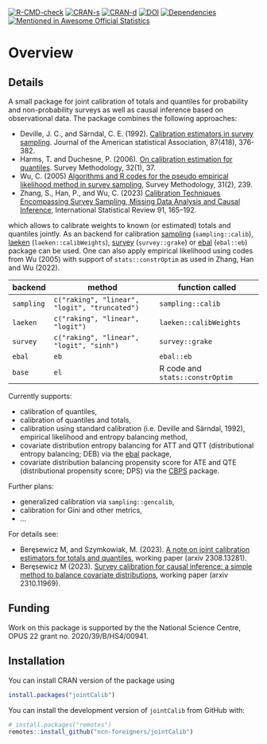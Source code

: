 
<!-- README.md is generated from README.Rmd. Please edit that file -->
<!-- badges: start -->

[![R-CMD-check](https://github.com/ncn-foreigners/jointCalib/actions/workflows/R-CMD-check.yaml/badge.svg)](https://github.com/ncn-foreigners/jointCalib/actions/workflows/R-CMD-check.yaml)
[![CRAN-s](https://www.r-pkg.org/badges/version/jointCalib)](https://CRAN.R-project.org/package=jointCalib)
[![CRAN-d](http://cranlogs.r-pkg.org/badges/grand-total/jointCalib?color=blue)](https://cran.r-project.org/package=jointCalib)
[![DOI](https://zenodo.org/badge/DOI/10.5281/zenodo.8355993.svg)](https://doi.org/10.5281/zenodo.8355993)
[![Dependencies](https://tinyverse.netlify.com/badge/jointCalib)](https://cran.r-project.org/package=jointCalib)
[![Mentioned in Awesome Official
Statistics](https://awesome.re/mentioned-badge.svg)](http://www.awesomeofficialstatistics.org)

<!-- badges: end -->

# Overview

## Details

A small package for joint calibration of totals and quantiles for
probability and non-probability surveys as well as causal inference
based on observational data. The package combines the following
approaches:

- Deville, J. C., and Särndal, C. E. (1992). [Calibration estimators in
  survey
  sampling](https://www.tandfonline.com/doi/abs/10.1080/01621459.1992.10475217).
  Journal of the American statistical Association, 87(418), 376-382.
- Harms, T. and Duchesne, P. (2006). [On calibration estimation for
  quantiles](https://www150.statcan.gc.ca/n1/pub/12-001-x/2006001/article/9255-eng.pdf).
  Survey Methodology, 32(1), 37.
- Wu, C. (2005) [Algorithms and R codes for the pseudo empirical
  likelihood method in survey
  sampling](https://www150.statcan.gc.ca/n1/pub/12-001-x/2005002/article/9051-eng.pdf),
  Survey Methodology, 31(2), 239.
- Zhang, S., Han, P., and Wu, C. (2023) [Calibration Techniques
  Encompassing Survey Sampling, Missing Data Analysis and Causal
  Inference](https://onlinelibrary.wiley.com/doi/10.1111/insr.12518),
  International Statistical Review 91, 165–192.

which allows to calibrate weights to known (or estimated) totals and
quantiles jointly. As an backend for calibration
[sampling](https://CRAN.R-project.org/package=sampling)
(`sampling::calib`), [laeken](https://CRAN.R-project.org/package=laeken)
(`laeken::calibWeights`),
[survey](https://CRAN.R-project.org/package=survey) (`survey::grake`) or
[ebal](https://CRAN.R-project.org/package=ebal) (`ebal::eb`) package can
be used. One can also apply empirical likelihood using codes from Wu
(2005) with support of `stats::constrOptim` as used in Zhang, Han and Wu
(2022).

| backend    | method                                        | function called                 |
|------------|-----------------------------------------------|---------------------------------|
| `sampling` | `c("raking", "linear", "logit", "truncated")` | `sampling::calib`               |
| `laeken`   | `c("raking", "linear", "logit")`              | `laeken::calibWeights`          |
| `survey`   | `c("raking", "linear", "logit", "sinh")`      | `survey::grake`                 |
| `ebal`     | `eb`                                          | `ebal::eb`                      |
| `base`     | `el`                                          | R code and `stats::constrOptim` |

Currently supports:

- calibration of quantiles,
- calibration of quantiles and totals,
- calibration using standard calibration (i.e. Deville and Särndal,
  1992), empirical likelihood and entropy balancing method,
- covariate distribution entropy balancing for ATT and QTT
  (distributional entropy balancing; DEB) via the
  [ebal](https://CRAN.R-project.org/package=ebal) package,
- covariate distribution balancing propensity score for ATE and QTE
  (distributional propensity score; DPS) via the
  [CBPS](https://CRAN.R-project.org/package=CBPS) package.

Further plans:

- generalized calibration via `sampling::gencalib`,
- calibration for Gini and other metrics,
- …

For details see:

- Beręsewicz M, and Szymkowiak, M. (2023). [A note on joint calibration
  estimators for totals and
  quantiles](https://arxiv.org/abs/2308.13281), working paper (arxiv
  2308.13281).
- Beręsewicz M (2023). [Survey calibration for causal inference: a
  simple method to balance covariate
  distributions](https://arxiv.org/abs/2310.11969), working paper (arxiv
  2310.11969).

## Funding

Work on this package is supported by the the National Science Centre,
OPUS 22 grant no. 2020/39/B/HS4/00941.

## Installation

You can install CRAN version of the package using

``` r
install.packages("jointCalib")
```

You can install the development version of `jointCalib` from GitHub
with:

``` r
# install.packages("remotes")
remotes::install_github("ncn-foreigners/jointCalib")
```
